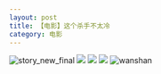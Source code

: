 ```yaml
---
layout: post
title: 【电影】这个杀手不太冷
category: 电影
---
```

![story_new_final](http://rfbyhtcfm.hd-bkt.clouddn.com/img/story_new_final_0322.png)
![](http://rfbyavrvr.hd-bkt.clouddn.com/img/killer-220701-1.jpg)
![](http://rfbyavrvr.hd-bkt.clouddn.com/img/killer-220701-3.jpg)
![](http://rfbyavrvr.hd-bkt.clouddn.com/img/killer-220701-2.jpg)
![wanshan](http://rfbyhtcfm.hd-bkt.clouddn.com/img/wanshan.png)





  




